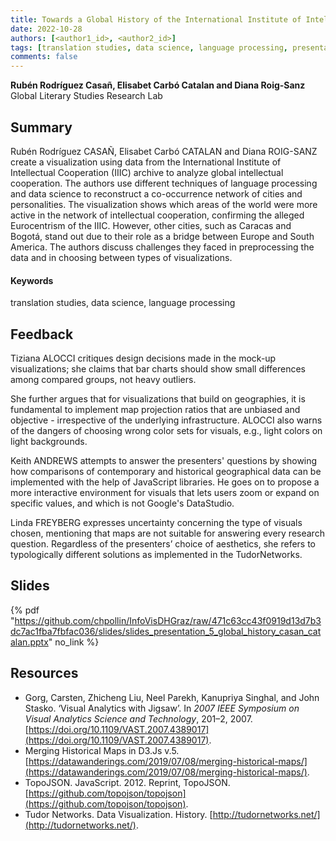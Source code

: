 ```yaml
---
title: Towards a Global History of the International Institute of Intellectual Cooperation. Challenges and Opportunities 
date: 2022-10-28
authors: [<author1_id>, <author2_id>]
tags: [translation studies, data science, language processing, presentation]
comments: false
---
```


**Rubén Rodríguez Casañ, Elisabet Carbó Catalan and Diana Roig-Sanz**\
Global Literary Studies Research Lab

## Summary

Rubén Rodríguez CASAÑ, Elisabet Carbó CATALAN and Diana ROIG-SANZ create a visualization using data from the International Institute of Intellectual Cooperation (IIIC) archive to analyze global intellectual cooperation. The authors use different techniques of language processing and data science to reconstruct a co-occurrence network of cities and personalities. The visualization shows which areas of the world were more active in the network of intellectual cooperation, confirming the alleged Eurocentrism of the IIIC. However, other cities, such as Caracas and Bogotá, stand out due to their role as a bridge between Europe and South America. The authors discuss challenges they faced in preprocessing the data and in choosing between types of visualizations.

#### Keywords

translation studies, data science, language processing

## Feedback

Tiziana ALOCCI critiques design decisions made in the mock-up visualizations; she claims that bar charts should show small differences among compared groups, not heavy outliers.

She further argues that for visualizations that build on geographies, it is fundamental to implement map projection ratios that are unbiased and objective - irrespective of the underlying infrastructure. ALOCCI also warns of the dangers of choosing wrong color sets for visuals, e.g., light colors on light backgrounds.

Keith ANDREWS attempts to answer the presenters' questions by showing how comparisons of contemporary and historical geographical data can be implemented with the help of JavaScript libraries. He goes on to propose a more interactive environment for visuals that lets users zoom or expand on specific values, and which is not Google's DataStudio.

Linda FREYBERG expresses uncertainty concerning the type of visuals chosen, mentioning that maps are not suitable for answering every research question. Regardless of the presenters’ choice of aesthetics, she refers to typologically different solutions as implemented in the TudorNetworks.

## Slides

{% pdf "https://github.com/chpollin/InfoVisDHGraz/raw/471c63cc43f0919d13d7b3dc7ac1fba7fbfac036/slides/slides_presentation_5_global_history_casan_catalan.pptx" no_link %}

## Resources

* Gorg, Carsten, Zhicheng Liu, Neel Parekh, Kanupriya Singhal, and John Stasko. ‘Visual Analytics with Jigsaw’. In _2007 IEEE Symposium on Visual Analytics Science and Technology_, 201–2, 2007. [https://doi.org/10.1109/VAST.2007.4389017](https://doi.org/10.1109/VAST.2007.4389017).
* Merging Historical Maps in D3.Js v.5. [https://datawanderings.com/2019/07/08/merging-historical-maps/](https://datawanderings.com/2019/07/08/merging-historical-maps/).
* TopoJSON. JavaScript. 2012. Reprint, TopoJSON. [https://github.com/topojson/topojson](https://github.com/topojson/topojson).
* Tudor Networks. Data Visualization. History. [http://tudornetworks.net/](http://tudornetworks.net/).